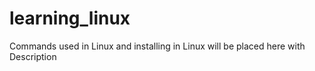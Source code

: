 # learning_linux
Commands used in Linux and installing in Linux will be placed here with Description
